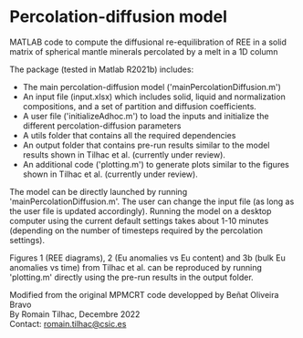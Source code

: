 # Percolation-diffusion model
MATLAB code to compute the diffusional re-equilibration of REE in a solid matrix of spherical mantle minerals percolated by a melt in a 1D column
    
The package (tested in Matlab R2021b) includes:
- The main percolation-diffusion model ('mainPercolationDiffusion.m')
- An input file (input.xlsx) which includes solid, liquid and normalization compositions, and a set of partition and diffusion coefficients. 
- A user file ('initializeAdhoc.m') to load the inputs and initialize the different percolation-diffusion parameters 
- A utils folder that contains all the required dependencies
- An output folder that contains pre-run results similar to the model results shown in Tilhac et al. (currently under review).
- An additional code ('plotting.m') to generate plots similar to the figures shown in Tilhac et al. (currently under review).

The model can be directly launched by running 'mainPercolationDiffusion.m'. The user can change the input file (as long as the user file is updated accordingly). Running the model on a desktop computer using the current default settings takes about 1-10 minutes (depending on the number of timesteps required by the percolation settings).

Figures 1 (REE diagrams), 2 (Eu anomalies vs Eu content) and 3b (bulk Eu anomalies vs time) from Tilhac et al. can be reproduced by running 'plotting.m' directly using the pre-run results in the output folder. 

Modified from the original MPMCRT code developped by Beñat Oliveira Bravo <br />
By Romain Tilhac, Decembre 2022 <br />
Contact: romain.tilhac@csic.es <br />
